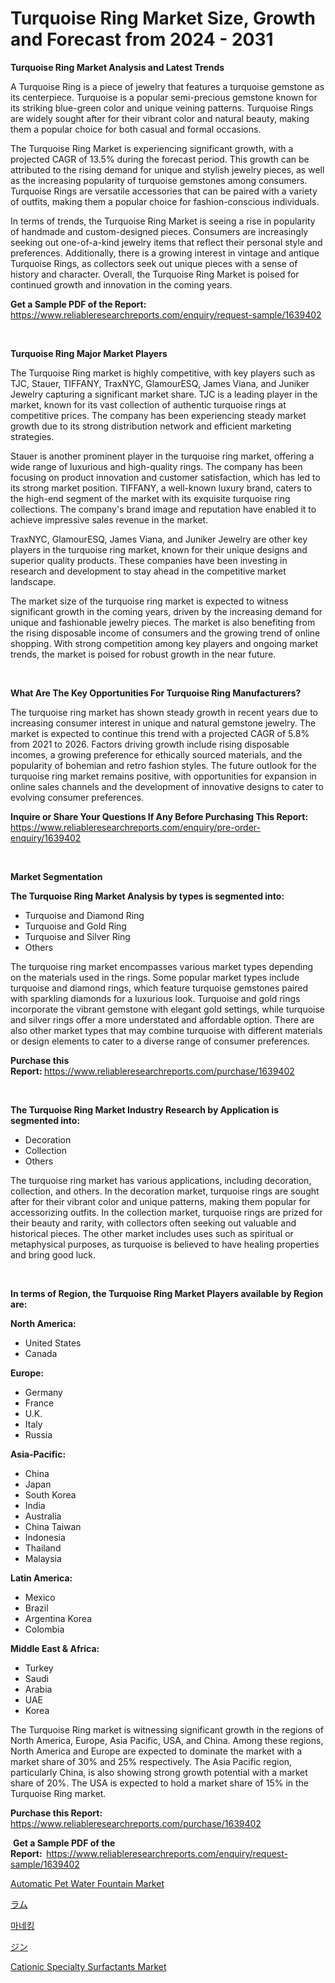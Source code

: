 <p><h1>Turquoise Ring Market Size, Growth and Forecast from 2024 - 2031</h1></p><p><strong>Turquoise Ring Market Analysis and Latest Trends</strong></p>
<p><p>A Turquoise Ring is a piece of jewelry that features a turquoise gemstone as its centerpiece. Turquoise is a popular semi-precious gemstone known for its striking blue-green color and unique veining patterns. Turquoise Rings are widely sought after for their vibrant color and natural beauty, making them a popular choice for both casual and formal occasions.</p><p>The Turquoise Ring Market is experiencing significant growth, with a projected CAGR of 13.5% during the forecast period. This growth can be attributed to the rising demand for unique and stylish jewelry pieces, as well as the increasing popularity of turquoise gemstones among consumers. Turquoise Rings are versatile accessories that can be paired with a variety of outfits, making them a popular choice for fashion-conscious individuals.</p><p>In terms of trends, the Turquoise Ring Market is seeing a rise in popularity of handmade and custom-designed pieces. Consumers are increasingly seeking out one-of-a-kind jewelry items that reflect their personal style and preferences. Additionally, there is a growing interest in vintage and antique Turquoise Rings, as collectors seek out unique pieces with a sense of history and character. Overall, the Turquoise Ring Market is poised for continued growth and innovation in the coming years.</p></p>
<p><strong>Get a Sample PDF of the Report:&nbsp;</strong> <a href="https://www.reliableresearchreports.com/enquiry/request-sample/1639402">https://www.reliableresearchreports.com/enquiry/request-sample/1639402</a></p>
<p>&nbsp;</p>
<p><strong>Turquoise Ring Major Market Players</strong></p>
<p><p>The Turquoise Ring market is highly competitive, with key players such as TJC, Stauer, TIFFANY, TraxNYC, GlamourESQ, James Viana, and Juniker Jewelry capturing a significant market share. TJC is a leading player in the market, known for its vast collection of authentic turquoise rings at competitive prices. The company has been experiencing steady market growth due to its strong distribution network and efficient marketing strategies.</p><p>Stauer is another prominent player in the turquoise ring market, offering a wide range of luxurious and high-quality rings. The company has been focusing on product innovation and customer satisfaction, which has led to its strong market position. TIFFANY, a well-known luxury brand, caters to the high-end segment of the market with its exquisite turquoise ring collections. The company's brand image and reputation have enabled it to achieve impressive sales revenue in the market.</p><p>TraxNYC, GlamourESQ, James Viana, and Juniker Jewelry are other key players in the turquoise ring market, known for their unique designs and superior quality products. These companies have been investing in research and development to stay ahead in the competitive market landscape.</p><p>The market size of the turquoise ring market is expected to witness significant growth in the coming years, driven by the increasing demand for unique and fashionable jewelry pieces. The market is also benefiting from the rising disposable income of consumers and the growing trend of online shopping. With strong competition among key players and ongoing market trends, the market is poised for robust growth in the near future.</p></p>
<p>&nbsp;</p>
<p><strong>What Are The Key Opportunities For Turquoise Ring Manufacturers?</strong></p>
<p><p>The turquoise ring market has shown steady growth in recent years due to increasing consumer interest in unique and natural gemstone jewelry. The market is expected to continue this trend with a projected CAGR of 5.8% from 2021 to 2026. Factors driving growth include rising disposable incomes, a growing preference for ethically sourced materials, and the popularity of bohemian and retro fashion styles. The future outlook for the turquoise ring market remains positive, with opportunities for expansion in online sales channels and the development of innovative designs to cater to evolving consumer preferences.</p></p>
<p><strong>Inquire or Share Your Questions If Any Before Purchasing This Report:</strong> <a href="https://www.reliableresearchreports.com/enquiry/pre-order-enquiry/1639402">https://www.reliableresearchreports.com/enquiry/pre-order-enquiry/1639402</a></p>
<p>&nbsp;</p>
<p><strong>Market Segmentation</strong></p>
<p><strong>The Turquoise Ring Market Analysis by types is segmented into:</strong></p>
<p><ul><li>Turquoise and Diamond Ring</li><li>Turquoise and Gold Ring</li><li>Turquoise and Silver Ring</li><li>Others</li></ul></p>
<p><p>The turquoise ring market encompasses various market types depending on the materials used in the rings. Some popular market types include turquoise and diamond rings, which feature turquoise gemstones paired with sparkling diamonds for a luxurious look. Turquoise and gold rings incorporate the vibrant gemstone with elegant gold settings, while turquoise and silver rings offer a more understated and affordable option. There are also other market types that may combine turquoise with different materials or design elements to cater to a diverse range of consumer preferences.</p></p>
<p><strong>Purchase this Report:&nbsp;</strong><a href="https://www.reliableresearchreports.com/purchase/1639402">https://www.reliableresearchreports.com/purchase/1639402</a></p>
<p>&nbsp;</p>
<p><strong>The Turquoise Ring Market Industry Research by Application is segmented into:</strong></p>
<p><ul><li>Decoration</li><li>Collection</li><li>Others</li></ul></p>
<p><p>The turquoise ring market has various applications, including decoration, collection, and others. In the decoration market, turquoise rings are sought after for their vibrant color and unique patterns, making them popular for accessorizing outfits. In the collection market, turquoise rings are prized for their beauty and rarity, with collectors often seeking out valuable and historical pieces. The other market includes uses such as spiritual or metaphysical purposes, as turquoise is believed to have healing properties and bring good luck.</p></p>
<p>&nbsp;</p>
<p><strong>In terms of Region, the Turquoise Ring Market Players available by Region are:</strong></p>
<p>
    <p> <strong> North America: </strong>
        <ul>
            <li>United States</li>
            <li>Canada</li>
        </ul>
        </p> 
    <p> <strong> Europe: </strong>
        <ul>
            <li>Germany</li>
            <li>France</li>
            <li>U.K.</li>
            <li>Italy</li>
            <li>Russia</li>
        </ul>
        </p> 
    <p> <strong> Asia-Pacific: </strong>
        <ul>
            <li>China</li>
            <li>Japan</li>
            <li>South Korea</li>
            <li>India</li>
            <li>Australia</li>
            <li>China Taiwan</li>
            <li>Indonesia</li>
            <li>Thailand</li>
            <li>Malaysia</li>
        </ul>
        </p> 
    <p> <strong> Latin America: </strong>
        <ul>
            <li>Mexico</li>
            <li>Brazil</li>
            <li>Argentina Korea</li>
            <li>Colombia</li>
        </ul>
        </p> 
    <p> <strong> Middle East & Africa: </strong>
        <ul>
            <li>Turkey</li>
            <li>Saudi</li>
            <li>Arabia</li>
            <li>UAE</li>
            <li>Korea</li>
        </ul>
    </p>
    </p>
<p><p>The Turquoise Ring market is witnessing significant growth in the regions of North America, Europe, Asia Pacific, USA, and China. Among these regions, North America and Europe are expected to dominate the market with a market share of 30% and 25% respectively. The Asia Pacific region, particularly China, is also showing strong growth potential with a market share of 20%. The USA is expected to hold a market share of 15% in the Turquoise Ring market.</p></p>
<p><strong>Purchase this Report: </strong><a href="https://www.reliableresearchreports.com/purchase/1639402">https://www.reliableresearchreports.com/purchase/1639402</a></p>
<p>&nbsp;<strong>Get a Sample PDF of the Report:&nbsp;&nbsp;</strong><a href="https://www.reliableresearchreports.com/enquiry/request-sample/1639402">https://www.reliableresearchreports.com/enquiry/request-sample/1639402</a></p>
<p><strong></strong></p>
<p><p><a href="https://github.com/fiixsa/Market-Research-Report-List-1/blob/main/automatic-pet-water-fountain-market.md">Automatic Pet Water Fountain Market</a></p><p><a href="https://github.com/bucuel854722/Market-Research-Report-List-1/blob/main/76300425535.md">ラム</a></p><p><a href="https://github.com/bvubpqd5241630/Market-Research-Report-List-1/blob/main/75429325179.md">마네킹</a></p><p><a href="https://github.com/AriMuller2009/Market-Research-Report-List-1/blob/main/26430805536.md">ジン</a></p><p><a href="https://issuu.com/reportprime-2/docs/cationic-specialty-surfactants-market-size-2030.pp">Cationic Specialty Surfactants Market</a></p></p>